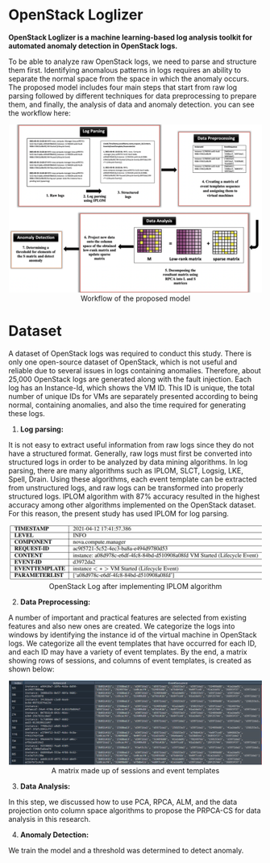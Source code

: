 

# OpenStack Loglizer

**OpenStack Loglizer is a machine learning-based log analysis toolkit for automated anomaly detection in OpenStack logs.**

To be able to analyze raw OpenStack logs, we need to parse and structure them first. Identifying anomalous patterns in logs requires an ability to separate the normal space from
 the space in which the anomaly occurs. The proposed model includes four main steps that start from raw
 log parsing followed by different techniques for data preprocessing to prepare them, and finally, the analysis of data and anomaly detection.
 you can see the workflow here:
 <p align="center"><img src="./docs/img/workflow.png" width="502"><br>Workflow of the proposed model</p>


# Dataset

A dataset of OpenStack logs was required to conduct this study. There is only one open-source dataset of OpenStack, which is not useful and reliable due to several issues in logs
 containing anomalies. Therefore, about 25,000 OpenStack logs are generated along with the fault injection. Each log has an Instance-Id, which shows the VM ID. This ID is unique,
 the total number of unique IDs for VMs are separately presented according to being normal, containing anomalies, and also the time required for generating these logs.



1. **Log parsing:**

It is not easy to extract useful information from raw logs since they do not have a structured format. Generally, raw logs must first be converted into structured logs in order to
 be analyzed by data mining algorithms. In log parsing, there are many algorithms such as IPLOM, SLCT, Logsig, LKE, Spell, Drain. Using these algorithms, each event template can be
 extracted from unstructured logs, and raw logs can be transformed into properly structured logs. IPLOM algorithm with 87% accuracy resulted in the highest accuracy among other
 algorithms implemented on the OpenStack dataset. For this reason, the present study has used IPLOM for log parsing. 
 
 <p align="center"><img src="./docs/img/IPLOM.jpg" width="502"><br>OpenStack Log after implementing IPLOM algorithm</p>
 
 
2. **Data Preprocessing:**

A number of important and practical features are selected from existing features and also new ones are created.  We categorize the logs into windows by identifying the instance id
 of the virtual machine in OpenStack logs. We categorize all the event templates that have occurred for each ID, and each ID may have a variety of event templates. By the end, a
 matrix showing rows of sessions, and columns of event templates, is created as shown below:
 
  <p align="center"><img src="./docs/img/instance id.png" width="502"><br>A matrix made up of sessions and event templates</p>
  
3. **Data Analysis:**

In this step, we discussed how to use PCA, RPCA, ALM, and the data projection onto column space algorithms to propose the PRPCA-CS for data analysis in this research.

4. **Anomaly Detection:**

We train the model and a threshold was determined to detect anomaly.